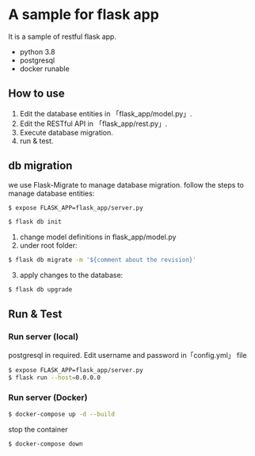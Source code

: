 # A sample for flask app
It is a sample of restful flask app.
- python 3.8
- postgresql
- docker runable

## How to use
1. Edit the database entities in 「flask_app/model.py」.
2. Edit the RESTful API in 「flask_app/rest.py」.
3. Execute database migration.
4. run & test.

## db migration
we use Flask-Migrate to manage database migration.
follow the steps to manage database entities:

```bash
$ expose FLASK_APP=flask_app/server.py
```
```bash
$ flask db init
```
1. change model definitions in flask_app/model.py
2. under root folder:
```bash
$ flask db migrate -m '${comment about the revision}'
```
3. apply changes to the database:
```bash
$ flask db upgrade
```

## Run & Test
### Run server (local)
postgresql in required.
Edit username and password in「config.yml」 file
```bash
$ expose FLASK_APP=flask_app/server.py
$ flask run --host=0.0.0.0
```
### Run server (Docker)
```bash
$ docker-compose up -d --build
```
stop the container
```bash
$ docker-compose down
```

